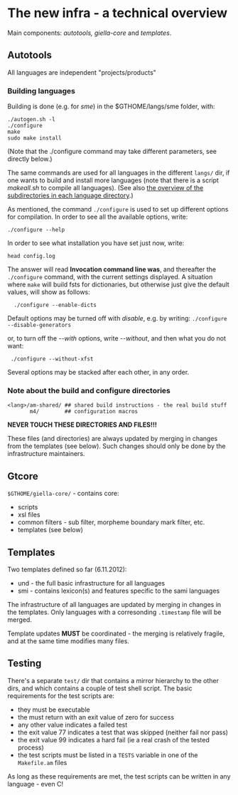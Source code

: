 # The new infra - a technical overview

Main components: _autotools, giella-core_ and _templates_.

## Autotools

All languages are independent "projects/products"

### Building languages

Building is done (e.g. for _sme_) in the $GTHOME/langs/sme folder, with:

```
./autogen.sh -l
./configure
make
sudo make install
```

(Note that the ./configure command may take different parameters, see directly below.)

The same commands are used for all languages in the different `langs/` dir, if one wants to build and
install more languages (note that there is a script _makeall.sh_ to compile all languages).
(See also [the overview of the subdirectories in each language directory](NewinfraCatalogues.html).)

As mentioned, the command `./configure` is used to set up different options for compilation.
In order to see all the available options, write:

```
./configure --help
```

In order to see what installation you have set just now, write:

```
head config.log
```

The answer will read **Invocation command line was**, and thereafter
the `./configure` command, with the current settings displayed. A situation
where `make` will build fsts for dictionaries, but otherwise just give the
default values, will show as follows:

```
  ./configure --enable-dicts
```

Default options may be turned off with _disable_, e.g. by writing:
`./configure --disable-generators`

or, to turn off the _--with_ options, write _--without_, and then what you do not want:

```
 ./configure --without-xfst
```

Several options may be stacked after each other, in any order.

### Note about the build and configure directories

```
<lang>/am-shared/ ## shared build instructions - the real build stuff
       m4/        ## configuration macros
```

**NEVER TOUCH THESE DIRECTORIES AND FILES!!!**

These files (and directories) are always updated by merging in changes from the
templates (see below). Such changes should only be done by the infrastructure
maintainers.

## Gtcore

`$GTHOME/giella-core/` - contains core:

- scripts
- xsl files
- common filters - sub filter, morpheme boundary mark filter, etc.
- templates (see below)

## Templates

Two templates defined so far (6.11.2012):

- und - the full basic infrastructure for all languages
- smi - contains lexicon(s) and features specific to the sami languages

The infrastructure of all languages are updated by merging in changes in the
templates. Only languages with a corresonding `.timestamp` file will be
merged.

Template updates **MUST** be coordinated - the merging is relatively fragile,
and at the same time modifies many files.

## Testing

There's a separate `test/` dir that contains a mirror hierarchy to the other
dirs, and which contains a couple of test shell script. The basic requirements
for the test scripts are:

- they must be executable
- the must return with an exit value of zero for success
- any other value indicates a failed test
- the exit value 77 indicates a test that was skipped (neither fail nor pass)
- the exit value 99 indicates a hard fail (ie a real crash of the tested
  process)
- the test scripts must be listed in a `TESTS` variable in one of the
  `Makefile.am` files

As long as these requirements are met, the test scripts can be written in any
language - even C!
